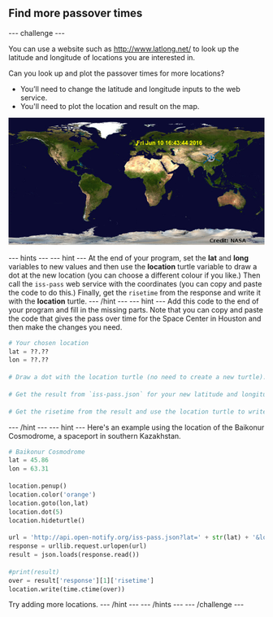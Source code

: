 

## Find more passover times

--- challenge ---


You can use a website such as <a href="http://www.latlong.net/" target="_blank">http://www.latlong.net/</a> to look up the latitude and longitude of locations you are interested in. 

Can you look up and plot the passover times for more locations? 

+ You’ll need to change the latitude and longitude inputs to the web service. 
+ You'll need to plot the location and result on the map. 

![screenshot](images/iss-final.png)

--- hints ---
--- hint ---
At the end of your program, set the __lat__ and __long__ variables to new values and then use the __location__ turtle variable to draw a dot at the new location (you can choose a different colour if you like.) Then call the `iss-pass` web service with the coordinates (you can copy and paste the code to do this.) Finally, get the `risetime` from the response and write it with the __location__ turtle. 
--- /hint ---
--- hint ---
Add this code to the end of your program and fill in the missing parts. Note that you can copy and paste the code that gives the pass over time for the Space Center in Houston and then make the changes you need. 
```python
# Your chosen location
lat = ??.??
lon = ??.??

# Draw a dot with the location turtle (no need to create a new turtle). Choose a different colour.

# Get the result from `iss-pass.json` for your new latitude and longitude 

# Get the risetime from the result and use the location turtle to write it on the map
``` 
--- /hint ---
--- hint ---
Here's an example using the location of the Baikonur Cosmodrome, a spaceport in southern Kazakhstan. 

```python
# Baikonur Cosmodrome
lat = 45.86
lon = 63.31

location.penup()
location.color('orange')
location.goto(lon,lat)
location.dot(5)
location.hideturtle()

url = 'http://api.open-notify.org/iss-pass.json?lat=' + str(lat) + '&lon=' + str(lon)
response = urllib.request.urlopen(url)
result = json.loads(response.read())

#print(result)
over = result['response'][1]['risetime']
location.write(time.ctime(over))
```

Try adding more locations. 
--- /hint ---
--- /hints ---
--- /challenge ---

